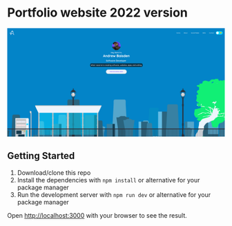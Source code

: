 # Portfolio website 2022 version 

![Portfolio Website 2022](/img/portfolio-2022.png 'Portfolio Website 2022')

## Getting Started

1. Download/clone this repo
2. Install the dependencies with `npm install` or alternative for your package manager
3. Run the development server with `npm run dev` or alternative for your package manager

Open [http://localhost:3000](http://localhost:3000) with your browser to see the result.